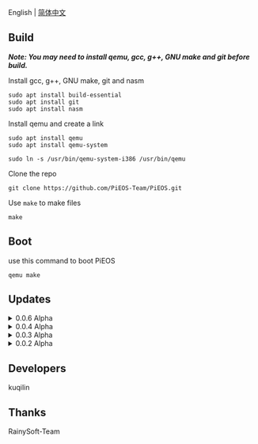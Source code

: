 English | [简体中文](README_zh.md)

## Build

<i><strong> Note: You may need to install qemu, gcc, g++, GNU make and git before build.</strong></i>

Install gcc, g++, GNU make, git and nasm

```bush
sudo apt install build-essential
sudo apt install git
sudo apt install nasm
```

Install qemu and create a link

```bush
sudo apt install qemu
sudo apt install qemu-system

sudo ln -s /usr/bin/qemu-system-i386 /usr/bin/qemu
```

Clone the repo

```bush
git clone https://github.com/PiEOS-Team/PiEOS.git
```

Use `make` to make files

```bush
make
```

## Boot

use this command to boot PiEOS

```
qemu make
```

## Updates

<details>

<summary>0.0.6 Alpha</summary>

- boot by iso

- fix some problems

- add debug

- support strings

</details>

<details>

<summary>0.0.4 Alpha</summary>

- fix some problems

- compiled by RainySoft-Team

- thanks RainySoft-Team very much

</details>

<details>

<summary>0.0.3 Alpha</summary>

- add some func of input/output

- remove HIM :)

</details>

<details>

<summary>0.0.2 Alpha</summary>

- fix the problem of cannot compile (missing floppy.img)

</details>

## Developers

kuqilin

## Thanks

RainySoft-Team

